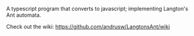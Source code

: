 A typescript program that converts to javascript; implementing Langton's Ant automata.

Check out the wiki: https://github.com/andrusw/LangtonsAnt/wiki
